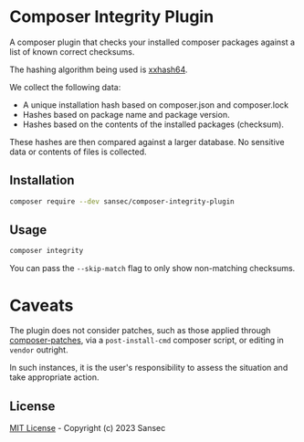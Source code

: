 # Composer Integrity Plugin

A composer plugin that checks your installed composer packages against a list of known correct checksums.

The hashing algorithm being used is [xxhash64](https://github.com/Cyan4973/xxHash).

We collect the following data:
- A unique installation hash based on composer.json and composer.lock
- Hashes based on package name and package version.
- Hashes based on the contents of the installed packages (checksum).

These hashes are then compared against a larger database.  No sensitive data or contents of files is collected.

## Installation

```bash
composer require --dev sansec/composer-integrity-plugin
```

## Usage

```bash
composer integrity
```

You can pass the `--skip-match` flag to only show non-matching checksums.

# Caveats

The plugin does not consider patches, such as those applied through [composer-patches](https://github.com/cweagans/composer-patches), via a `post-install-cmd` composer script, or editing in `vendor` outright.

In such instances, it is the user's responsibility to assess the situation and take appropriate action.

## License

[MIT License](./LICENSE) - Copyright (c) 2023 Sansec

